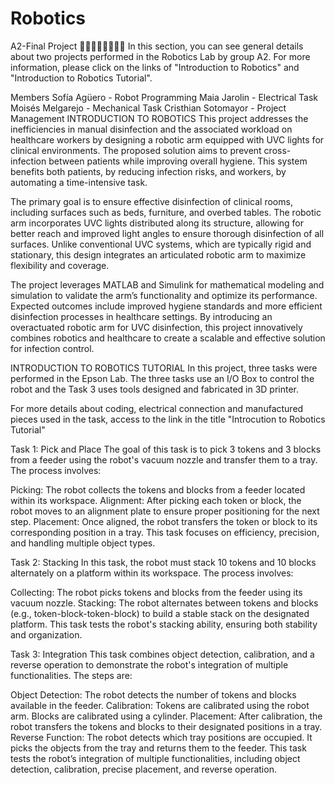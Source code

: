 # Robotics
A2-Final Project 👩‍💻👩‍🔧👨‍💻👨‍🔧
In this section, you can see general details about two projects performed in the Robotics Lab by group A2. For more information, please click on the links of "Introduction to Robotics" and "Introduction to Robotics Tutorial".

Members
Sofía Agüero - Robot Programming
Maia Jarolin - Electrical Task
Moisés Melgarejo - Mechanical Task
Cristhian Sotomayor - Project Management
INTRODUCTION TO ROBOTICS
This project addresses the inefficiencies in manual disinfection and the associated workload on healthcare workers by designing a robotic arm equipped with UVC lights for clinical environments. The proposed solution aims to prevent cross-infection between patients while improving overall hygiene. This system benefits both patients, by reducing infection risks, and workers, by automating a time-intensive task.

The primary goal is to ensure effective disinfection of clinical rooms, including surfaces such as beds, furniture, and overbed tables. The robotic arm incorporates UVC lights distributed along its structure, allowing for better reach and improved light angles to ensure thorough disinfection of all surfaces. Unlike conventional UVC systems, which are typically rigid and stationary, this design integrates an articulated robotic arm to maximize flexibility and coverage.

The project leverages MATLAB and Simulink for mathematical modeling and simulation to validate the arm’s functionality and optimize its performance. Expected outcomes include improved hygiene standards and more efficient disinfection processes in healthcare settings. By introducing an overactuated robotic arm for UVC disinfection, this project innovatively combines robotics and healthcare to create a scalable and effective solution for infection control.

INTRODUCTION TO ROBOTICS TUTORIAL
In this project, three tasks were performed in the Epson Lab. The three tasks use an I/O Box to control the robot and the Task 3 uses tools designed and fabricated in 3D printer.

For more details about coding, electrical connection and manufactured pieces used in the task, access to the link in the title "Introcution to Robotics Tutorial"

Task 1: Pick and Place
The goal of this task is to pick 3 tokens and 3 blocks from a feeder using the robot's vacuum nozzle and transfer them to a tray. The process involves:

Picking: The robot collects the tokens and blocks from a feeder located within its workspace.
Alignment: After picking each token or block, the robot moves to an alignment plate to ensure proper positioning for the next step.
Placement: Once aligned, the robot transfers the token or block to its corresponding position in a tray.
This task focuses on efficiency, precision, and handling multiple object types.

Task 2: Stacking
In this task, the robot must stack 10 tokens and 10 blocks alternately on a platform within its workspace. The process involves:

Collecting: The robot picks tokens and blocks from the feeder using its vacuum nozzle.
Stacking: The robot alternates between tokens and blocks (e.g., token-block-token-block) to build a stable stack on the designated platform.
This task tests the robot's stacking ability, ensuring both stability and organization.

Task 3: Integration
This task combines object detection, calibration, and a reverse operation to demonstrate the robot's integration of multiple functionalities. The steps are:

Object Detection: The robot detects the number of tokens and blocks available in the feeder.
Calibration:
Tokens are calibrated using the robot arm.
Blocks are calibrated using a cylinder.
Placement: After calibration, the robot transfers the tokens and blocks to their designated positions in a tray.
Reverse Function:
The robot detects which tray positions are occupied.
It picks the objects from the tray and returns them to the feeder.
This task tests the robot’s integration of multiple functionalities, including object detection, calibration, precise placement, and reverse operation.
